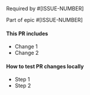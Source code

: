 Required by #[ISSUE-NUMBER]

Part of epic #[ISSUE-NUMBER]

<!-- Write a one-liner description of this PR below -->

#### This PR includes
  - Change 1
  - Change 2

#### How to test PR changes locally
  - Step 1
  - Step 2
